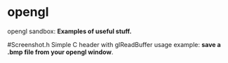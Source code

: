 # opengl
opengl sandbox: **Examples of useful stuff.**


#Screenshot.h
Simple C header with glReadBuffer usage example: **save a .bmp file from your opengl window**. 
